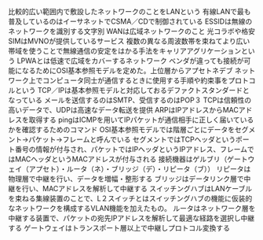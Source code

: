 比較的広い範囲内で敷設したネットワークのことをLANという
有線LANで最も普及しているのはイーサネットでCSMA／CDで制御されている
ESSIDは無線のネットワークを識別する文字別
WANは広域ネットワークのこと
光コラボや格安SIMはMVNOが提供しているサービス
複数の異なる周波数帯を束ねてより広い帯域を使うことで無線通信の安定をはかる手法をキャリアアグリケーションという
LPWAとは低速で広域をカバーするネットワーク
ベンダが違っても接続が可能になるためにOSI基本参照モデルを定めた。上位層からアプセトネデブ
ネットワーク上でコンピュータ同士が通信するときに使用する手順や約束事をプロトコルという
TCP／IPは基本参照モデルと対応しておるデファクトスタンダードとなっている
メールを送信するのはSMTP、受信するのはPOP３
TCPは信頼性の高いデータで、UDPは高速なデータ転送を提供
ARPはIPアドレスからMACアドレスを取得する
pingはICMPを用いてIPパケットが通信相手に正しく届いているかを確認するためのコマンド
OSI基本参照モデルでは階層ごとにデータをセグメント→パケット→フレームと呼んでいる
セグメントではTCPヘッダというポート番号の情報が付与され、パケットではIPヘッダというIPアドレス、フレームではMACヘッダというMACアドレスが付与される
接続機器はゲルブリ（ゲートウェイ（アプセト）・ルータ（ネ）・ブリッジ（デ）・リピータ（ブ））
リピータは物理層で中継を行い、データを増幅・整形する
ブリッジはデータリンク層で中継を行い、MACアドレスを解析して中継する
スイッチングハブはLANケーブルを束ねる集線装置のことで、L２スイッチとはスイッチングハブの機能に仮装的なネットワークを構成するVLAN機能を加えたもの。
ルータはネットワーク層を中継する装置で、パケットの宛先IPアドレスを解析して最適な経路を選択し中継する
ゲートウェイはトランスポート層以上で中継しプロトコル変換する
